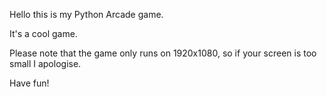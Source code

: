 Hello this is my Python Arcade game.

It's a cool game.

Please note that the game only runs on 1920x1080, 
so if your screen is too small I apologise.

Have fun!